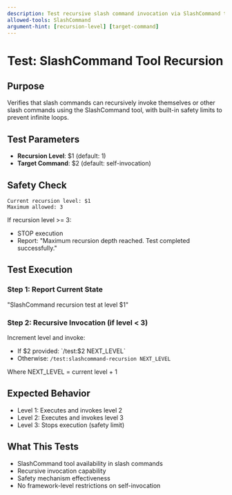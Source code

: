 ```yaml
---
description: Test recursive slash command invocation via SlashCommand tool with safety limits
allowed-tools: SlashCommand
argument-hint: [recursion-level] [target-command]
---
```


# Test: SlashCommand Tool Recursion

## Purpose
Verifies that slash commands can recursively invoke themselves or other slash commands using the SlashCommand tool, with built-in safety limits to prevent infinite loops.

## Test Parameters
- **Recursion Level**: $1 (default: 1)
- **Target Command**: $2 (default: self-invocation)

## Safety Check
```
Current recursion level: $1
Maximum allowed: 3
```

If recursion level >= 3:
- STOP execution
- Report: "Maximum recursion depth reached. Test completed successfully."

## Test Execution

### Step 1: Report Current State
"SlashCommand recursion test at level $1"

### Step 2: Recursive Invocation (if level < 3)
Increment level and invoke:
- If $2 provided: `/test:$2 NEXT_LEVEL`
- Otherwise: `/test:slashcommand-recursion NEXT_LEVEL`

Where NEXT_LEVEL = current level + 1

## Expected Behavior
- Level 1: Executes and invokes level 2
- Level 2: Executes and invokes level 3
- Level 3: Stops execution (safety limit)

## What This Tests
- SlashCommand tool availability in slash commands
- Recursive invocation capability
- Safety mechanism effectiveness
- No framework-level restrictions on self-invocation